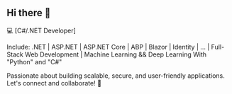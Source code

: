 ## Hi there 👋

💻 [C#/.NET Developer]

Include: .NET | ASP.NET | ASP.NET Core | ABP | Blazor | Identity | ... | Full-Stack Web Development | Machine Learning && Deep Learning With "Python" and "C#"

Passionate about building scalable, secure, and user-friendly applications. Let's connect and collaborate! 🚀
